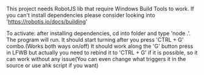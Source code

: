 This project needs RobotJS lib that require Windows Build Tools to work. If you can't install dependencies please consider looking into 'https://robotjs.io/docs/building'

To activate: after installing dependencies, cd into folder and type 'node .'. The program will run. It should start turning after you press 'CTRL + G' combo.(Works both ways on/off)
It should work along the 'G' button press in LFWB but actually you need to rebind it to 'CTRL + G' if it is possible, so it can work without any issue(You can even change what triggers it in the source or use ahk script if you want)

